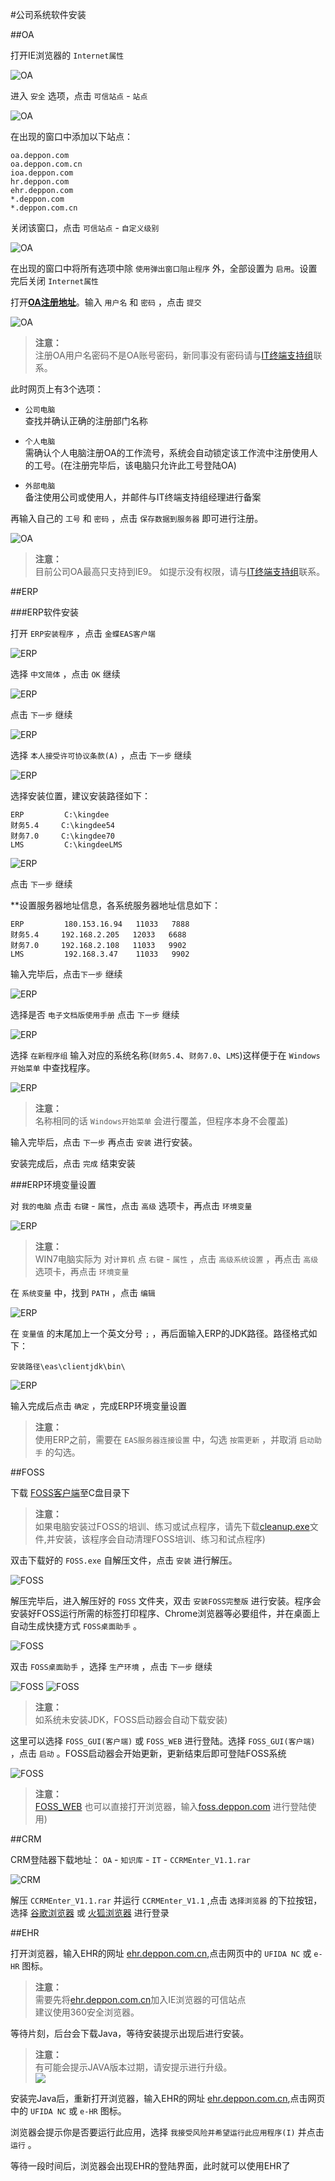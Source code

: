 #公司系统软件安装

##OA

打开IE浏览器的 `Internet属性`

![OA](../images/01/oa01.png?raw=true)

进入 `安全` 选项，点击 `可信站点` - `站点`

![OA](../images/01/oa02.png?raw=true)

在出现的窗口中添加以下站点：

```
oa.deppon.com
oa.deppon.com.cn
ioa.deppon.com
hr.deppon.com
ehr.deppon.com
*.deppon.com
*.deppon.com.cn
```
    
关闭该窗口，点击 `可信站点` - `自定义级别`

![OA](../images/01/oa03.png?raw=true)

在出现的窗口中将所有选项中除 `使用弹出窗口阻止程序` 外，全部设置为 `启用`。设置完后关闭 `Internet属性`

打开[**OA注册地址**](http://oa.deppon.com/dipApp/dip.integrateflow.comm.register.Login.flow)。输入 `用户名` 和 `密码` ，点击 `提交`

![OA](../images/01/oa04.png?raw=true)

>**注意：**  
注册OA用户名密码不是OA账号密码，新同事没有密码请与[IT终端支持组](W01010501@deppon.com)联系。

此时网页上有3个选项：

- `公司电脑`  
    查找并确认正确的注册部门名称
    
- `个人电脑`  
    需确认个人电脑注册OA的工作流号，系统会自动锁定该工作流中注册使用人的工号。(在注册完毕后，该电脑只允许此工号登陆OA)
    
- `外部电脑`  
    备注使用公司或使用人，并邮件与IT终端支持组经理进行备案


再输入自己的 `工号` 和 `密码` ，点击 `保存数据到服务器` 即可进行注册。

![OA](../images/01/oa05.png?raw=true) 

>**注意：**  
目前公司OA最高只支持到IE9。
如提示没有权限，请与[IT终端支持组](W01010501@deppon.com)联系。

##ERP

###ERP软件安装

打开 `ERP安装程序` ，点击 `金蝶EAS客户端`

![ERP](../images/01/erp01.png?raw=true)

选择 `中文简体` ，点击 `OK` 继续

![ERP](../images/01/erp02.png?raw=true)

点击 `下一步` 继续

![ERP](../images/01/erp03.png?raw=true)

选择 `本人接受许可协议条款(A)` ，点击 `下一步` 继续

![ERP](../images/01/erp04.png?raw=true)

选择安装位置，建议安装路径如下：

```
ERP         C:\kingdee
财务5.4     C:\kingdee54
财务7.0     C:\kingdee70
LMS         C:\kingdeeLMS
```

![ERP](../images/01/erp05.png?raw=true)

点击 `下一步` 继续

**设置服务器地址信息，各系统服务器地址信息如下：

```
ERP         180.153.16.94   11033   7888
财务5.4     192.168.2.205   12033   6688
财务7.0     192.168.2.108   11033   9902
LMS         192.168.3.47    11033   9902
```

输入完毕后，点击`下一步` 继续

![ERP](../images/01/erp06.png?raw=true)

选择是否 `电子文档版使用手册` 点击 `下一步` 继续

![ERP](../images/01/erp07.png?raw=true)

选择 `在新程序组` 输入对应的系统名称(`财务5.4`、`财务7.0`、`LMS`)这样便于在  `Windows开始菜单` 中查找程序。  

![ERP](../images/01/erp08.png?raw=true)

>**注意：**  
名称相同的话 `Windows开始菜单` 会进行覆盖，但程序本身不会覆盖)

输入完毕后，点击 `下一步` 再点击 `安装` 进行安装。

安装完成后，点击 `完成` 结束安装

###ERP环境变量设置

对 `我的电脑` 点击 `右键` - `属性`，点击 `高级` 选项卡，再点击 `环境变量`

![ERP](../images/01/erp11.png?raw=true)

>**注意：**  
WIN7电脑实际为 对`计算机` 点 `右键` - `属性` ，点击 `高级系统设置` ，再点击 `高级` 选项卡，再点击 `环境变量`

在 `系统变量` 中，找到 `PATH` ，点击 `编辑`

![ERP](../images/01/erp12.png?raw=true)

在 `变量值` 的末尾加上一个英文分号 `;` ，再后面输入ERP的JDK路径。路径格式如下：

```
安装路径\eas\clientjdk\bin\
```
![ERP](../images/01/erp13.png?raw=true)

输入完成后点击 `确定` ，完成ERP环境变量设置

>**注意：**  
使用ERP之前，需要在 `EAS服务器连接设置` 中，勾选 `按需更新` ，并取消 `启动助手` 的勾选。

##FOSS

下载 [FOSS客户端](http://file.deppon.com.cn/FOSS.exe)至C盘目录下

>**注意：**  
如果电脑安装过FOSS的培训、练习或试点程序，请先下载[cleanup.exe](http://file.deppon.com.cn/cleanup.exe)文件,并安装，该程序会自动清理FOSS培训、练习和试点程序)

双击下载好的 `FOSS.exe` 自解压文件，点击 `安装` 进行解压。

![FOSS](../images/01/foss01.png?raw=true)

解压完毕后，进入解压好的 `FOSS` 文件夹，双击 `安装FOSS完整版` 进行安装。程序会安装好FOSS运行所需的标签打印程序、Chrome浏览器等必要组件，并在桌面上自动生成快捷方式 `FOSS桌面助手` 。

![FOSS](../images/01/foss02.png?raw=true)

双击 `FOSS桌面助手` ，选择 `生产环境` ，点击 `下一步` 继续

![FOSS](../images/01/foss03.png?raw=true)
![FOSS](../images/01/foss04.png?raw=true)

>**注意：**  
如系统未安装JDK，FOSS启动器会自动下载安装)

这里可以选择 `FOSS_GUI(客户端)` 或 `FOSS_WEB` 进行登陆。选择 `FOSS_GUI(客户端)` ，点击 `启动` 。FOSS启动器会开始更新，更新结束后即可登陆FOSS系统

![FOSS](../images/01/foss05.png?raw=true)

>**注意：**  
[FOSS_WEB](http://foss.deppon.com) 也可以直接打开浏览器，输入[foss.deppon.com](foss.deppon.com) 进行登陆使用)

##CRM

CRM登陆器下载地址： `OA` - `知识库` - `IT` - `CCRMEnter_V1.1.rar`

![CRM](../images/01/crm01.png?raw=true)

解压 `CCRMEnter_V1.1.rar` 并运行 `CCRMEnter_V1.1` ,点击 `选择浏览器` 的下拉按钮，选择 [谷歌浏览器](https://www.google.com/intl/zh-CN/chrome/browser/) 或 [火狐浏览器](http://www.firefox.com.cn/download/#more) 进行登录

##EHR

打开浏览器，输入EHR的网址 [ehr.deppon.com.cn](ehr.deppon.com.cn),点击网页中的 `UFIDA NC` 或 `e-HR` 图标。

>**注意：**  
>需要先将[ehr.deppon.com.cn](ehr.deppon.com.cn)加入IE浏览器的可信站点  
>建议使用360安全浏览器。

等待片刻，后台会下载Java，等待安装提示出现后进行安装。

>**注意：**  
有可能会提示JAVA版本过期，请安提示进行升级。  
>![](\images\01_ehr03.jpg)

安装完Java后，重新打开浏览器，输入EHR的网址 [ehr.deppon.com.cn](ehr.deppon.com.cn),点击网页中的 `UFIDA NC` 或 `e-HR` 图标。

浏览器会提示你是否要运行此应用，选择 `我接受风险并希望运行此应用程序(I)` 并点击 `运行` 。

等待一段时间后，浏览器会出现EHR的登陆界面，此时就可以使用EHR了
